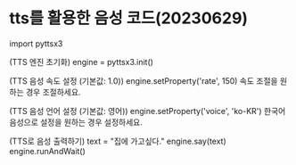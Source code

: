 # tts를 활용한 음성 코드(20230629)

import pyttsx3

(TTS 엔진 초기화)
engine = pyttsx3.init()

(TTS 음성 속도 설정 (기본값: 1.0))
engine.setProperty('rate', 150) 속도 조절을 원하는 경우 조절하세요.

(TTS 음성 언어 설정 (기본값: 영어))
engine.setProperty('voice', 'ko-KR') 한국어 음성으로 설정을 원하는 경우 설정하세요.

(TTS로 음성 출력하기)
 text = "집에 가고싶다."
 engine.say(text)
 engine.runAndWait()

